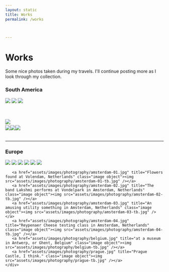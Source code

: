 ```yaml
---
layout: static
title: Works
permalink: /works



---
```



<h1>Works</h1>
   <p>Some nice photos taken during my travels. I'll continue posting more as I look through my collection.</p>
   <h3>South America</h3>    
   <div class="popup-gallery">
          <a href="assets/images/photography/el-chalten.jpg" title="Wooden sculpture at El Chalten, Argentina" class="image"><img src="assets/images/photography/el-chalten-tb.jpg" /></a>
       <a href="assets/images/photography/sa-01.jpg" title="An interesting plant at Bulnes Fort in Punta Arenas, Chile" class="image"><img src="assets/images/photography/sa-01-tb.jpg" /></a>
       <a href="assets/images/photography/chile.jpg" title="The same interesting plant at Bulnes Fort in Punta Arenas, Chile" class="image"><img src="assets/images/photography/chile-tb.jpg" /></a>       


​       
​       
​       <a href="assets/images/photography/easter-island.jpg" title="Riding around Easter Island" class="image object"><img src="assets/images/photography/easter-island-tb.jpg" /></a>       
​       <a href="assets/images/photography/sa-02.jpg" title="Sunrise at the Uyuni Salt Flats in Bolivia" class="image object"><img src="assets/images/photography/sa-02-tb.jpg" /></a>
​       <a href="assets/images/photography/sa-03.jpg" title="Window of a restaurant in Lima, Peru" class="image object"><img src="assets/images/photography/sa-03-tb.jpg" /></a>
​       <a href="assets/images/photography/sa-04.jpg" title="A puppy and a...goat? in the outskirts of Lima, Peru" class="image object"><img src="assets/images/photography/sa-04-tb.jpg" /></a>        
​    </div>

<hr class="minor" />

<h3>Europe</h3>
   <div class="popup-gallery">
       <a href="assets/images/photography/iceland.jpg" title="Crosswalk sign in Iceland" class="image object"><img src="assets/images/photography/iceland-tb.jpg" /></a>
       <a href="assets/images/photography/iceland-05.jpg" title="Rock formation at Black Sand Beach in Vik, Iceland" class="image object"><img src="assets/images/photography/iceland-05-tb.jpg" /></a>   
       <a href="assets/images/photography/europe-02.jpg" title="Hiking on a glacier at Vatnajokull, Iceland" class="image object"><img src="assets/images/photography/europe-02-tb.jpg" /></a>
       <a href="assets/images/photography/iceland-04.jpg" title="A house on a cliff, somewhere in Iceland" class="image object"><img src="assets/images/photography/iceland-04-tb.jpg" /></a>       
       <a href="assets/images/photography/iceland-03.jpg" title="Outside the City Hall in Reykjavik, Iceland" class="image object"><img src="assets/images/photography/iceland-03-tb.jpg" /></a>
       <a href="assets/images/photography/iceland-02.jpg" title="Sculpture in Iceland" class="image object"><img src="assets/images/photography/iceland-02-tb.jpg" /></a>       

       <a href="assets/images/photography/amsterdam-01.jpg" title="Flowers found at Volendam, Netherlands" class="image object"><img src="assets/images/photography/amsterdam-01-tb.jpg" /></a>
       <a href="assets/images/photography/amsterdam-02.jpg" title="The band Lakshmi performs at Vondelpark in Amsterdam, Netherlands" class="image object"><img src="assets/images/photography/amsterdam-02-tb.jpg" /></a>       
       <a href="assets/images/photography/amsterdam-03.jpg" title="An amusing utility something in Amsterdam, Netherlands" class="image object"><img src="assets/images/photography/amsterdam-03-tb.jpg" /></a>       
       <a href="assets/images/photography/amsterdam-04.jpg" title="Reypenaer Cheese testing class in Amsterdam, Netherlands" class="image object"><img src="assets/images/photography/amsterdam-04-tb.jpg" /></a>       
       <a href="assets/images/photography/belgium.jpg" title="at a museum in Antwerp, or Ghent, Belgium" class="image object"><img src="assets/images/photography/belgium-tb.jpg" /></a>       
       <a href="assets/images/photography/prague.jpg" title="Prague Castle, I think." class="image object"><img src="assets/images/photography/prague-tb.jpg" /></a>       
    </div>  